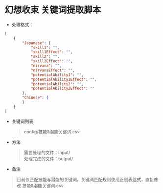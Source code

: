 幻想收束 关键词提取脚本
=============================
* 处理格式：
```json
[
    {
        "Japanese": {
            "skill1": "",
            "skill1Effect": "",
            "skill2": "",
            "skill2Effect": "",
            "nirvana": "",
            "nirvanaEffect": "",
            "potentialAbility1": "",
            "potentialAbility1Effect": "",
            "potentialAbility2": "",
            "potentialAbility2Effect": ""
        },
        "Chinese": {
        }
    }
]
```
* 关键词列表
    > config/技能&潜能关键词.csv

* 方法
    > 需要处理的文件：input/  
  > 处理完成的文件：output/ 

* 备注
> 目前仅匹配技能与潜能的关键词，关键词匹配规则使用正则表达式，直接修改 技能&潜能关键词.csv